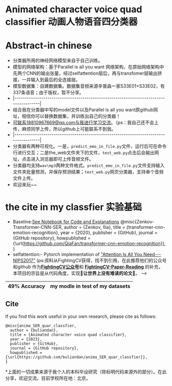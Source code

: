 # Animated character voice quad classifier 动画人物语音四分类器

# Abstract-in chinese
* 分类器所用的神经网络模型来自于自己训练。
* 模型的网络架构：基于Parallel is all you want 网络架构，在原始网络架构中先两个CNN的输出张量，经过selfattention层后，再与transfomer层输出拼接，一并输入到最后的全连接层。
* 模型数据集：自建数据集。数据集音频来源辛普森一家S33E01+S33E02，有337条语音；由于版权，暂不分享。
* |--------------------------------------------------------------------------------------|
* 结合我在分类器中写的model文件以及Parallel is all you want原github网址，相信你可以替换数据集，并训练出自己的分类器！
* 可联系18810967669@qq.com与我进行学习交流。（ps：我自己还不会上传，麻烦同学上传，所以github上可能联系不到我。
* |--------------------------------------------------------------------------------------|
* 分类器有两种可视化。一是，`predict_emo_in_file.py`文件，运行后可在命令行进行交互；二是the_web文件夹下的文件，`test_web.py`点击后会输出网址，点击进入浏览器即可上传音频文件。
* 分类器均支持`wav\mp3`两种文件格式。`predict_emo_in_file.py`文件支持输入文件夹批量预测，并保存预测结果；`test_web.py`网页分类器，支持单个音频文件上传。
* 欢迎来玩~~

# the cite in my classfier 实验基础
* Baseline:[See Notebook for Code and Explanations](https://nbviewer.jupyter.org/github/IliaZenkov/transformer_cnn_parallel_audio_classification/blob/main/notebooks/Parallel_is_All_You_Want.ipynb)
@misc{Zenkov-Transformer-CNN-SER,
  author = {Zenkov, Ilia},
  title = {transformer-cnn-emotion-recognition},
  year = {2020},
  publisher = {GitHub},
  journal = {GitHub repository},
  howpublished = {\url{https://github.com/QiaFan/transformer-cnn-emotion-recognition}},
}
* selfattention:- Pytorch implementation of ["Attention Is All You Need---NIPS2017"](https://arxiv.org/pdf/1706.03762.pdf)
(ps:资料从FightingCV获得，找不到引用，在此推荐他们的公众号和github
作为[**FightingCV公众号**](https://mp.weixin.qq.com/s/m9RiivbbDPdjABsTd6q8FA)和 **[FightingCV-Paper-Reading](https://github.com/xmu-xiaoma666/FightingCV-Paper-Reading)** 的补充，本项目的宗旨是从代码角度，实现🚀**让世界上没有难读的论文**🚀。
-->

|  49% Accuracy     | my modle in test of my datasets|
|---------------------------|------------------|

## Cite
If you find this work useful in your own research, please cite as follows:

```
@misc{anima_SER_quar_classfier,
  author = {buliandan},
  title = {Animated character voice quad classifier},
  year = {2023},
  publisher = {GitHub},
  journal = {GitHub repository},
  howpublished = {\url{https://github.com/buliandan/anima_SER_quar_classfier}},
}
```
*上面的一切成果来源于我个人的本科毕设研究（除标明代码来源外的部分）。在此分享，欢迎交流。目前学校所在地：北京。
